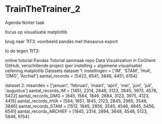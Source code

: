 # TrainTheTrainer_2
Agenda
tkinter taak

focus op visualisatie
matplotlib

brug naar TtT3: voorbeeld pandas met thesaurus export

to do tegen TtT3:

online tutorial Pandas Tutorial
aanmaak repo Data Visualization in CoGhent GitHub, verschillende project (per instelling + algemene visualisatie)
oefening matplotlib
Datasets
dataset 1:
instellingen = ['IM', 'STAM', 'HvA', 'DMG', 'Archief']
aantal_records = [5422, 6541, 3846, 4451, 6154]

dataset 2:
maanden = ['januari', 'februari', 'maart', 'april', 'mei', 'juni', 'juli', 'augustus']
aantal_records_IM = [1451, 2314, 2846, 3123, 3845, 3975, 4578, 5422]
aantal_records_DMG = [845, 1564, 1846, 2684, 3123, 3975, 4123, 4415]
aantal_records_HVA = [584, 1651, 1845, 2123, 2845, 2965, 3546, 3846]
aantal_records_STAM = [1512, 1845, 2856, 3545, 4546, 4845, 5456, 6541]
aantal_records_ARCHIEF = [1845, 2314, 2894, 3648, 4546, 5123, 5846, 6154]
